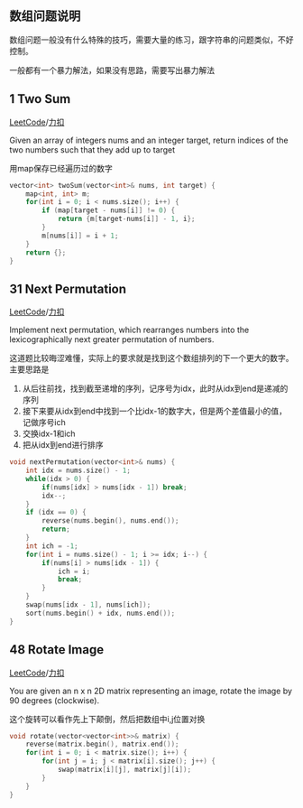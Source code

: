 数组问题说明
------------
数组问题一般没有什么特殊的技巧，需要大量的练习，跟字符串的问题类似，不好控制。

一般都有一个暴力解法，如果没有思路，需要写出暴力解法

1 Two Sum
---------------------
[LeetCode]()/[力扣]()

Given an array of integers nums and an integer target, return indices of the two numbers such that they add up to target

用map保存已经遍历过的数字

```c++
vector<int> twoSum(vector<int>& nums, int target) {
    map<int, int> m;
    for(int i = 0; i < nums.size(); i++) {
        if (map[target - nums[i]] != 0) {
            return {m[target-nums[i]] - 1, i};
        }
        m[nums[i]] = i + 1;
    }
    return {};
}
```

31 Next Permutation
---------------------
[LeetCode]()/[力扣]()

Implement next permutation, which rearranges numbers into the lexicographically next greater permutation of numbers.

这道题比较晦涩难懂，实际上的要求就是找到这个数组排列的下一个更大的数字。主要思路是

1. 从后往前找，找到截至递增的序列，记序号为idx，此时从idx到end是递减的序列
2. 接下来要从idx到end中找到一个比idx-1的数字大，但是两个差值最小的值，记做序号ich
3. 交换idx-1和ich
4. 把从idx到end进行排序

```c++
void nextPermutation(vector<int>& nums) {
    int idx = nums.size() - 1;
    while(idx > 0) {
        if(nums[idx] > nums[idx - 1]) break;
        idx--;
    }
    if (idx == 0) {
        reverse(nums.begin(), nums.end());
        return;
    }
    int ich = -1;
    for(int i = nums.size() - 1; i >= idx; i--) {
        if(nums[i] > nums[idx - 1]) {
            ich = i;
            break;
        }
    }
    swap(nums[idx - 1], nums[ich]);
    sort(nums.begin() + idx, nums.end());
}
```

48 Rotate Image
----------
[LeetCode]()/[力扣]()

You are given an n x n 2D matrix representing an image, rotate the image by 90 degrees (clockwise).

这个旋转可以看作先上下颠倒，然后把数组中i,j位置对换

```c++
void rotate(vector<vector<int>>& matrix) {
    reverse(matrix.begin(), matrix.end());
    for(int i = 0; i < matrix.size(); i++) {
        for(int j = i; j < matrix[i].size(); j++) {
            swap(matrix[i][j], matrix[j][i]);
        }
    }
}
```